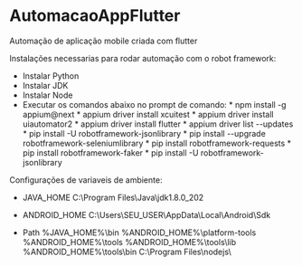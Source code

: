 # AutomacaoAppFlutter
Automação de aplicação mobile criada com flutter


Instalações necessarias para rodar automação com o robot framework: 

* Instalar Python
* Instalar JDK
* Instalar Node
* Executar os comandos abaixo no prompt de comando:
        * npm install -g appium@next
        * appium driver install xcuitest
        * appium driver install uiautomator2
        * appium driver install flutter
        * appium driver list --updates
        * pip install -U robotframework-jsonlibrary
        * pip install --upgrade robotframework-seleniumlibrary
        * pip install robotframework-requests
        * pip install robotframework-faker
        * pip install -U robotframework-jsonlibrary


Configurações de variaveis de ambiente: 

* JAVA_HOME
  C:\Program Files\Java\jdk1.8.0_202

* ANDROID_HOME
  C:\Users\SEU_USER\AppData\Local\Android\Sdk

* Path
  %JAVA_HOME%\bin
  %ANDROID_HOME%\platform-tools
  %ANDROID_HOME%\tools
  %ANDROID_HOME%\tools\lib
  %ANDROID_HOME%\tools\bin
  C:\Program Files\nodejs\

